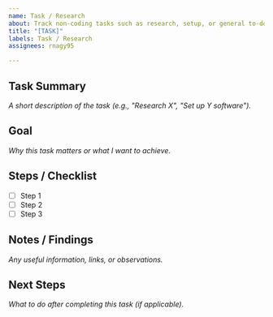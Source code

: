 ```yaml
---
name: Task / Research
about: Track non-coding tasks such as research, setup, or general to-dos
title: "[TASK]"
labels: Task / Research
assignees: rnagy95

---
```


## Task Summary
_A short description of the task (e.g., "Research X", "Set up Y software")._

## Goal
_Why this task matters or what I want to achieve._

## Steps / Checklist
- [ ] Step 1
- [ ] Step 2
- [ ] Step 3

## Notes / Findings
_Any useful information, links, or observations._

## Next Steps
_What to do after completing this task (if applicable)._
